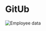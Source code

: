 <h1> GitUb</h1>

![Employee data](/repository/GitUb/GitUb/screeshot/hlavni.png?raw=true "Employee Data title")
